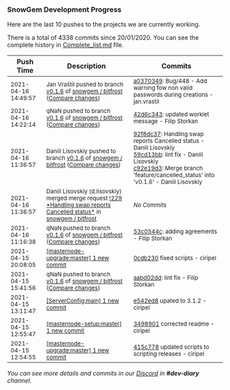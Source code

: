 
### SnowGem Development Progress

Here are the last 10 pushes to the projects we are currently working.

There is a total of 4338 commits since 20/01/2020. You can see the complete history in
 [Complete_list.md](Complete_list.md) file.

| Push Time | Description | Commits |
| --- | --- | --- |
| <sub>2021-04-16 14:49:57</sub> | <sub>Jan Vraštil pushed to branch [v0\.1\.6](https://gitlab.com/snowgem/bitfrost/commits/v0.1.6) of [snowgem / bitfrost](https://gitlab.com/snowgem/bitfrost) ([Compare changes](https://gitlab.com/snowgem/bitfrost/compare/42d6c3438262816a68fbeacb2b910805d7b79973...a0370349aa24b5bf92be5eb357bd807c3ef8c80f))</sub> | <sub>[a0370349](https://gitlab.com/snowgem/bitfrost/-/commit/a0370349aa24b5bf92be5eb357bd807c3ef8c80f): Bug/448 - Add warning fow non valid passwords during creations - jan.vrastil</sub> |
| <sub>2021-04-16 14:22:14</sub> | <sub>qNaN pushed to branch [v0\.1\.6](https://gitlab.com/snowgem/bitfrost/commits/v0.1.6) of [snowgem / bitfrost](https://gitlab.com/snowgem/bitfrost) ([Compare changes](https://gitlab.com/snowgem/bitfrost/compare/c92e19d343222e286f204f7f6f91a2b9c6163858...42d6c3438262816a68fbeacb2b910805d7b79973))</sub> | <sub>[42d6c343](https://gitlab.com/snowgem/bitfrost/-/commit/42d6c3438262816a68fbeacb2b910805d7b79973): updated worklet message - Filip Storkan</sub> |
| <sub>2021-04-16 11:36:57</sub> | <sub>Daniil Lisovskiy pushed to branch [v0\.1\.6](https://gitlab.com/snowgem/bitfrost/commits/v0.1.6) of [snowgem / bitfrost](https://gitlab.com/snowgem/bitfrost) ([Compare changes](https://gitlab.com/snowgem/bitfrost/compare/53c0544c6eec8d135512d725b3f5ba0b91793ef8...c92e19d343222e286f204f7f6f91a2b9c6163858))</sub> | <sub>[92f8dc37](https://gitlab.com/snowgem/bitfrost/-/commit/92f8dc3732b21b5686a8b3b6c05f61c7925d9bf8): Handling swap reports Cancelled status - Daniil Lisovskiy<br>[59cd13bb](https://gitlab.com/snowgem/bitfrost/-/commit/59cd13bbcd993cae6a26103908a8e81a1f17cf20): lint fix - Daniil Lisovskiy<br>[c92e19d3](https://gitlab.com/snowgem/bitfrost/-/commit/c92e19d343222e286f204f7f6f91a2b9c6163858): Merge branch 'feature/cancelled_status' into 'v0.1.6' - Daniil Lisovskiy</sub> |
| <sub>2021-04-16 11:36:57</sub> | <sub>Daniil Lisovskiy (d.lisovskiy) merged merge request [\!229 \*Handling swap reports Cancelled status\*](https://gitlab.com/snowgem/bitfrost/-/merge_requests/229) in [snowgem / bitfrost](https://gitlab.com/snowgem/bitfrost)</sub> | <sub>_No Commits_</sub> |
| <sub>2021-04-16 11:16:38</sub> | <sub>qNaN pushed to branch [v0\.1\.6](https://gitlab.com/snowgem/bitfrost/commits/v0.1.6) of [snowgem / bitfrost](https://gitlab.com/snowgem/bitfrost) ([Compare changes](https://gitlab.com/snowgem/bitfrost/compare/aabd02ddb8756e5b920537661797ebe99dbb03c3...53c0544c6eec8d135512d725b3f5ba0b91793ef8))</sub> | <sub>[53c0544c](https://gitlab.com/snowgem/bitfrost/-/commit/53c0544c6eec8d135512d725b3f5ba0b91793ef8): adding agreements - Filip Storkan</sub> |
| <sub>2021-04-15 20:08:05</sub> | <sub>[[masternode-upgrade:master] 1 new commit](https://github.com/TENTOfficial/masternode-upgrade/commit/0cdb23038fe7903f6dcb579551f567c64223db00)</sub> | <sub>[0cdb230](https://github.com/TENTOfficial/masternode-upgrade/commit/0cdb23038fe7903f6dcb579551f567c64223db00) fixed scripts - ciripel</sub> |
| <sub>2021-04-15 15:41:56</sub> | <sub>qNaN pushed to branch [v0\.1\.6](https://gitlab.com/snowgem/bitfrost/commits/v0.1.6) of [snowgem / bitfrost](https://gitlab.com/snowgem/bitfrost) ([Compare changes](https://gitlab.com/snowgem/bitfrost/compare/5381c1298db3466dc65d3483de12951476d7e865...aabd02ddb8756e5b920537661797ebe99dbb03c3))</sub> | <sub>[aabd02dd](https://gitlab.com/snowgem/bitfrost/-/commit/aabd02ddb8756e5b920537661797ebe99dbb03c3): lint fix - Filip Storkan</sub> |
| <sub>2021-04-15 13:11:47</sub> | <sub>[[ServerConfig:main] 1 new commit](https://github.com/TENTOfficial/ServerConfig/commit/e542ed87d582a64004019909fac6061cd65ba70f)</sub> | <sub>[e542ed8](https://github.com/TENTOfficial/ServerConfig/commit/e542ed87d582a64004019909fac6061cd65ba70f) upated to 3.1.2 - ciripel</sub> |
| <sub>2021-04-15 12:55:47</sub> | <sub>[[masternode-setup:master] 1 new commit](https://github.com/TENTOfficial/masternode-setup/commit/349890167f05174124c71546719479a22d69b53e)</sub> | <sub>[3498901](https://github.com/TENTOfficial/masternode-setup/commit/349890167f05174124c71546719479a22d69b53e) corrected readme - ciripel</sub> |
| <sub>2021-04-15 12:54:55</sub> | <sub>[[masternode-upgrade:master] 1 new commit](https://github.com/TENTOfficial/masternode-upgrade/commit/415c7786d18d4bcef7c1fe0b82fff72ba1d1e4c5)</sub> | <sub>[415c778](https://github.com/TENTOfficial/masternode-upgrade/commit/415c7786d18d4bcef7c1fe0b82fff72ba1d1e4c5) updated scripts to scripting releases - ciripel</sub> |

_You can see more details and commits in our [Discord](https://discord.gg/zumGnbg) in **#dev-diary** channel._
